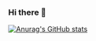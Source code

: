 ### Hi there 👋

[![Anurag's GitHub stats](https://github-readme-stats.vercel.app/api?username=lucasjhonatann)](https://github.com/anuraghazra/github-readme-stats)
<!--
**lucasjhonatann/lucasjhonatann** is a ✨ _special_ ✨ repository because its `README.md` (this file) appears on your GitHub profile.

Here are some ideas to get you started:

- 🔭 I’m currently working on ...
- 🌱 I’m currently learning ...
- 👯 I’m looking to collaborate on ...
- 🤔 I’m looking for help with ...
- 💬 Ask me about ...
- 📫 How to reach me: ...
- 😄 Pronouns: ...
- ⚡ Fun fact: ...
-->
